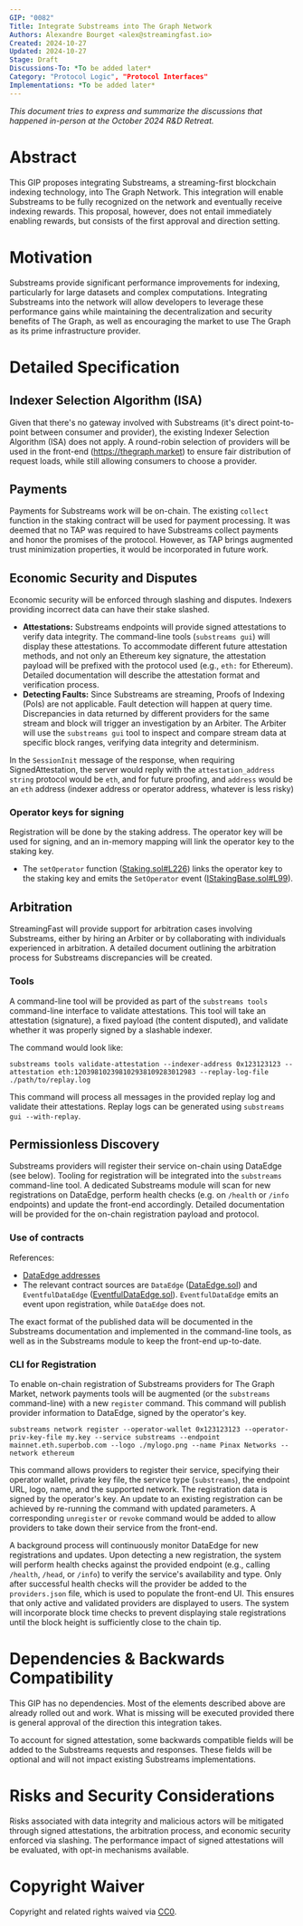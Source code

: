 ```yaml
---
GIP: "0082"
Title: Integrate Substreams into The Graph Network
Authors: Alexandre Bourget <alex@streamingfast.io>
Created: 2024-10-27
Updated: 2024-10-27
Stage: Draft
Discussions-To: *To be added later*
Category: "Protocol Logic", "Protocol Interfaces"
Implementations: *To be added later*
---
```


*This document tries to express and summarize the discussions that happened in-person at the October 2024 R&D Retreat.*

# Abstract

This GIP proposes integrating Substreams, a streaming-first blockchain indexing technology, into The Graph Network. This integration will enable Substreams to be fully recognized on the network and eventually receive indexing rewards. This proposal, however, does not entail immediately enabling rewards, but consists of the first approval and direction setting.

# Motivation

Substreams provide significant performance improvements for indexing, particularly for large datasets and complex computations. Integrating Substreams into the network will allow developers to leverage these performance gains while maintaining the decentralization and security benefits of The Graph, as well as encouraging the market to use The Graph as its prime infrastructure provider.

# Detailed Specification

## Indexer Selection Algorithm (ISA)

Given that there's no gateway involved with Substreams (it's direct point-to-point between consumer and provider), the existing Indexer Selection Algorithm (ISA) does not apply.  A round-robin selection of providers will be used in the front-end (https://thegraph.market) to ensure fair distribution of request loads, while still allowing consumers to choose a provider.

## Payments

Payments for Substreams work will be on-chain. The existing `collect` function in the staking contract will be used for payment processing.  It was deemed that no TAP was required to have Substreams collect payments and honor the promises of the protocol. However, as TAP brings augmented trust minimization properties, it would be incorporated in future work.

## Economic Security and Disputes

Economic security will be enforced through slashing and disputes. Indexers providing incorrect data can have their stake slashed.

- **Attestations:** Substreams endpoints will provide signed attestations to verify data integrity. The command-line tools (`substreams gui`) will display these attestations.  To accommodate different future attestation methods, and not only an Ethereum key signature, the attestation payload will be prefixed with the protocol used (e.g., `eth:` for Ethereum). Detailed documentation will describe the attestation format and verification process.
- **Detecting Faults:** Since Substreams are streaming, Proofs of Indexing (PoIs) are not applicable. Fault detection will happen at query time. Discrepancies in data returned by different providers for the same stream and block will trigger an investigation by an Arbiter. The Arbiter will use the `substreams gui` tool to inspect and compare stream data at specific block ranges, verifying data integrity and determinism.

In the `SessionInit` message of the response, when requiring SignedAttestation, the server would reply with the `attestation_address string` protocol would be `eth`, and for future proofing, and `address` would be an `eth` address (indexer address or operator address, whatever is less risky)

### Operator keys for signing

Registration will be done by the staking address. The operator key will be used for signing, and an in-memory mapping will link the operator key to the staking key.
- The `setOperator` function ([Staking.sol#L226](https://github.com/graphprotocol/contracts/blob/ce3ec16484dacc89a1b9cf08455256be830790e3/packages/contracts/contracts/staking/Staking.sol#L226)) links the operator key to the staking key and emits the `SetOperator` event ([IStakingBase.sol#L99](https://github.com/graphprotocol/contracts/blob/main/packages/contracts/contracts/staking/IStakingBase.sol#L99)).



## Arbitration

StreamingFast will provide support for arbitration cases involving Substreams, either by hiring an Arbiter or by collaborating with individuals experienced in arbitration.  A detailed document outlining the arbitration process for Substreams discrepancies will be created.


### Tools

A command-line tool will be provided as part of the `substreams tools` command-line interface to validate attestations.  This tool will take an attestation (signature), a fixed payload (the content disputed), and validate whether it was properly signed by a slashable indexer.

The command would look like:

```
substreams tools validate-attestation --indexer-address 0x123123123 --attestation eth:120398102398102938109283012983 --replay-log-file ./path/to/replay.log
```

This command will process all messages in the provided replay log and validate their attestations. Replay logs can be generated using  `substreams gui --with-replay`.


## Permissionless Discovery

Substreams providers will register their service on-chain using DataEdge (see below). Tooling for registration will be integrated into the `substreams` command-line tool.  A dedicated Substreams module will scan for new registrations on DataEdge, perform health checks (e.g. on `/health` or `/info` endpoints) and update the front-end accordingly.  Detailed documentation will be provided for the on-chain registration payload and protocol.

### Use of contracts

References:

 - [DataEdge addresses](https://github.com/graphprotocol/contracts/blob/main/packages/data-edge/addresses.js)
- The relevant contract sources are `DataEdge` ([DataEdge.sol](https://github.com/graphprotocol/contracts/blob/main/packages/data-edge/contracts/DataEdge.sol)) and `EventfulDataEdge` ([EventfulDataEdge.sol](https://github.com/graphprotocol/contracts/blob/main/packages/data-edge/contracts/EventfulDataEdge.sol)). `EventfulDataEdge` emits an event upon registration, while `DataEdge` does not.

The exact format of the published data will be documented in the Substreams documentation and implemented in the command-line tools, as well as in the Substreams module to keep the front-end up-to-date.


### CLI for Registration

To enable on-chain registration of Substreams providers for The Graph Market, network payments tools will be augmented (or the `substreams` command-line) with a new `register` command.  This command will publish provider information to DataEdge, signed by the operator's key.

```
substreams network register --operator-wallet 0x123123123 --operator-priv-key-file my.key --service substreams --endpoint mainnet.eth.superbob.com --logo ./mylogo.png --name Pinax Networks --network ethereum
```

This command allows providers to register their service, specifying their operator wallet, private key file, the service type (`substreams`), the endpoint URL, logo, name, and the supported network. The registration data is signed by the operator's key.  An update to an existing registration can be achieved by re-running the command with updated parameters.  A corresponding `unregister` or `revoke` command would be added to allow providers to take down their service from the front-end.

A background process will continuously monitor DataEdge for new registrations and updates.  Upon detecting a new registration, the system will perform health checks against the provided endpoint (e.g., calling `/health`, `/head`, or `/info`) to verify the service's availability and type. Only after successful health checks will the provider be added to the `providers.json` file, which is used to populate the front-end UI.  This ensures that only active and validated providers are displayed to users.  The system will incorporate block time checks to prevent displaying stale registrations until the block height is sufficiently close to the chain tip.


# Dependencies & Backwards Compatibility

This GIP has no dependencies. Most of the elements described above are already rolled out and work. What is missing will be executed provided there is general approval of the direction this integration takes.

To account for signed attestation, some backwards compatible fields will be added to the Substreams requests and responses.  These fields will be optional and will not impact existing Substreams implementations.

# Risks and Security Considerations

Risks associated with data integrity and malicious actors will be mitigated through signed attestations, the arbitration process, and economic security enforced via slashing. The performance impact of signed attestations will be evaluated, with opt-in mechanisms available.

# Copyright Waiver

Copyright and related rights waived via [CC0](https://creativecommons.org/publicdomain/zero/1.0/).
